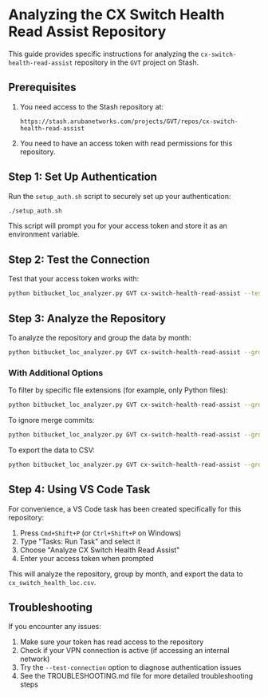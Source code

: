 # Analyzing the CX Switch Health Read Assist Repository

This guide provides specific instructions for analyzing the `cx-switch-health-read-assist` repository in the `GVT` project on Stash.

## Prerequisites

1. You need access to the Stash repository at:
   ```
   https://stash.arubanetworks.com/projects/GVT/repos/cx-switch-health-read-assist
   ```

2. You need to have an access token with read permissions for this repository.

## Step 1: Set Up Authentication

Run the `setup_auth.sh` script to securely set up your authentication:

```bash
./setup_auth.sh
```

This script will prompt you for your access token and store it as an environment variable.

## Step 2: Test the Connection

Test that your access token works with:

```bash
python bitbucket_loc_analyzer.py GVT cx-switch-health-read-assist --test-connection
```

## Step 3: Analyze the Repository

To analyze the repository and group the data by month:

```bash
python bitbucket_loc_analyzer.py GVT cx-switch-health-read-assist --group-by month
```

### With Additional Options

To filter by specific file extensions (for example, only Python files):

```bash
python bitbucket_loc_analyzer.py GVT cx-switch-health-read-assist --group-by month --file-extensions .py
```

To ignore merge commits:

```bash
python bitbucket_loc_analyzer.py GVT cx-switch-health-read-assist --group-by month --ignore-merges
```

To export the data to CSV:

```bash
python bitbucket_loc_analyzer.py GVT cx-switch-health-read-assist --group-by month --export cx_switch_health_loc.csv
```

## Step 4: Using VS Code Task

For convenience, a VS Code task has been created specifically for this repository:

1. Press `Cmd+Shift+P` (or `Ctrl+Shift+P` on Windows)
2. Type "Tasks: Run Task" and select it
3. Choose "Analyze CX Switch Health Read Assist"
4. Enter your access token when prompted

This will analyze the repository, group by month, and export the data to `cx_switch_health_loc.csv`.

## Troubleshooting

If you encounter any issues:

1. Make sure your token has read access to the repository
2. Check if your VPN connection is active (if accessing an internal network)
3. Try the `--test-connection` option to diagnose authentication issues
4. See the TROUBLESHOOTING.md file for more detailed troubleshooting steps
